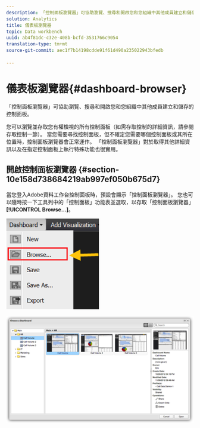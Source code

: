 ```yaml
---
description: 「控制面板瀏覽器」可協助瀏覽、搜尋和開啟您和您組織中其他成員建立和儲存的控制面板。
solution: Analytics
title: 儀表板瀏覽器
topic: Data workbench
uuid: ab4f81dc-c32e-408b-bcfd-3531766c9054
translation-type: tm+mt
source-git-commit: aec1f7b14198cdde91f61d490a235022943bfedb

---
```



# 儀表板瀏覽器{#dashboard-browser}

「控制面板瀏覽器」可協助瀏覽、搜尋和開啟您和您組織中其他成員建立和儲存的控制面板。

您可以瀏覽並存取您有權檢視的所有控制面板（如需存取控制的詳細資訊，請參閱存取控制一節）。 當您需要尋找控制面板，但不確定您需要哪個控制面板或其所在位置時，控制面板瀏覽器會正常運作。 「控制面板瀏覽器」對於取得其他詳細資訊以及在指定控制面板上執行特殊功能也很實用。

## 開啟控制面板瀏覽器 {#section-10e158d738684219ab997ef050b675d7}

當您登入Adobe資料工作台控制面板時，預設會顯示「控制面板瀏覽器」。 您也可以隨時按一下工具列中的「控制面板」功能表並選取，以存取「控制面板瀏覽器」 **[!UICONTROL Browse…]**。

![](assets/browse.png)

![](assets/choose_a_dashboard.png)

